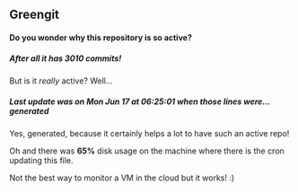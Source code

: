 ## Greengit

#### Do you wonder why this repository is so active?

##### After all it has 3010 commits!

But is it *really* active? Well...

##### Last update was on Mon Jun 17 at 06:25:01 when those lines were... generated

Yes, generated, because it certainly helps a lot to have such an active repo!

Oh and there was **65%** disk usage on the machine
where there is the cron updating this file.

Not the best way to monitor a VM in the cloud but it works! :)

